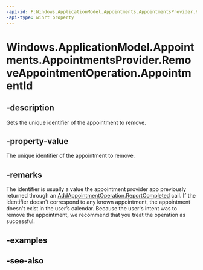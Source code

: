 ```yaml
---
-api-id: P:Windows.ApplicationModel.Appointments.AppointmentsProvider.RemoveAppointmentOperation.AppointmentId
-api-type: winrt property
---
```


<!-- Property syntax
public string AppointmentId { get; }
-->

# Windows.ApplicationModel.Appointments.AppointmentsProvider.RemoveAppointmentOperation.AppointmentId

## -description
Gets the unique identifier of the appointment to remove.

## -property-value
The unique identifier of the appointment to remove.

## -remarks
The identifier is usually a value the appointment provider app previously returned through an [AddAppointmentOperation.ReportCompleted](addappointmentoperation_reportcompleted.md) call. If the identifier doesn't correspond to any known appointment, the appointment doesn't exist in the user’s calendar. Because the user's intent was to remove the appointment, we recommend that you treat the operation as successful.
<!--and probably should not display UI? without an ID to lookup the info there would be nothing useful to display-->

## -examples

## -see-also
